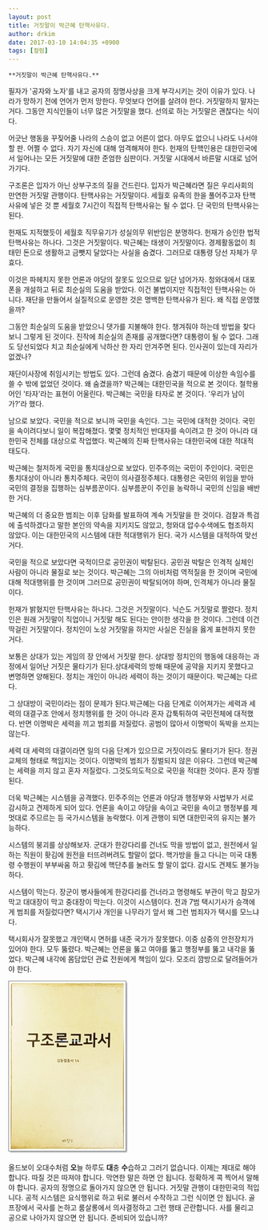 ```yaml
---
layout: post
title: 거짓말이 박근혜 탄핵사유다.
author: drkim
date: 2017-03-10 14:04:35 +0900
tags: [컬럼]
---
```

 


    **거짓말이 박근혜 탄핵사유다.**

  


필자가 '공자와 노자'를 내고 공자의 정명사상을 크게 부각시키는 것이 이유가 있다. 나라가 망하기 전에 언어가 먼저 망한다. 무엇보다 언어를 살려야 한다. 거짓말하지 말자는 거다. 그동안 지식인들이 너무 많은 거짓말을 했다. 선의로 하는 거짓말은 괜찮다는 식이다. 

  


어긋난 행동을 꾸짖어줄 나라의 스승이 없고 어른이 없다. 아무도 없으니 나라도 나서야 할 판. 어쩔 수 없다. 자기 자신에 대해 엄격해져야 한다. 헌재의 탄핵인용은 대한민국에서 일어나는 모든 거짓말에 대한 준엄한 심판이다. 거짓말 시대에서 바른말 시대로 넘어가기다. 

  


구조론은 입자가 아닌 상부구조의 질을 건드린다. 입자가 박근혜라면 질은 우리사회의 만연한 거짓말 관행이다. 탄핵사유는 거짓말이다. 세월호 유족의 한을 풀어주고자 탄핵사유에 넣은 것 뿐 세월호 7시간이 직접적 탄핵사유는 될 수 없다. 단 국민의 탄핵사유는 된다. 

  


헌재도 지적했듯이 세월호 직무유기가 성실의무 위반임은 분명하다. 헌재가 승인한 법적 탄핵사유는 하나다. 그것은 거짓말이다. 박근혜는 태생이 거짓말이다. 경제활동없이 최태민 돈으로 생활하고 금뺏지 달았다는 사실을 숨겼다. 그러므로 대통령 당선 자체가 무효다. 

  


이것은 파헤치지 못한 언론과 야당의 잘못도 있으므로 일단 넘어가자. 청와대에서 대포폰을 개설하고 뒤로 최순실의 도움을 받았다. 이건 불법이지만 직접적인 탄핵사유는 아니다. 재단을 만들어서 실질적으로 운영한 것은 명백한 탄핵사유가 된다. 왜 직접 운영했을까? 

  


그동안 최순실의 도움을 받았으니 댓가를 지불해야 한다. 챙겨줘야 하는데 방법을 찾다보니 그렇게 된 것이다. 진작에 최순실의 존재를 공개했다면? 대통령이 될 수 없다. 그래도 당선되었다 치고 최순실에게 낙하산 한 자리 안겨주면 된다. 인사권이 있는데 자리가 없겠나? 

  


재단이사장에 취임시키는 방법도 있다. 그런데 숨겼다. 숨겼기 때문에 이상한 속임수를 쓸 수 밖에 없었던 것이다. 왜 숨겼을까? 박근혜는 대한민국을 적으로 본 것이다. 철학용어인 '타자'라는 표현이 어울린다. 박근혜는 국민을 타자로 본 것이다. '우리가 남이가?'라 했다. 

  


남으로 보았다. 국민을 적으로 보니까 국민을 속인다. 그는 국민에 대적한 것이다. 국민을 속이려다보니 일이 복잡해졌다. 몇몇 정치적인 반대자를 속이려고 한 것이 아니라 대한민국 전체를 대상으로 작업했다. 박근혜의 진짜 탄핵사유는 대한민국에 대한 적대적 태도다. 

  


박근혜는 철저하게 국민을 통치대상으로 보았다. 민주주의는 국민이 주인이다. 국민은 통치대상이 아니라 통치주체다. 국민이 의사결정주체다. 대통령은 국민의 위임을 받아 국민의 결정을 집행하는 심부름꾼이다. 심부름꾼이 주인을 농락하니 국민의 신임을 배반한 거다. 

  


박근혜의 더 중요한 범죄는 이후 담화를 발표하여 계속 거짓말을 한 것이다. 검찰과 특검에 출석하겠다고 말한 본인의 약속을 지키지도 않았고, 청와대 압수수색에도 협조하지 않았다. 이는 대한민국의 시스템에 대한 적대행위가 된다. 국가 시스템을 대적하여 맞선 거다. 

  


국민을 적으로 보았다면 국적이므로 공민권이 박탈된다. 공민권 박탈은 인격적 실체인 사람이 아니라 물질로 보는 것이다. 박근혜는 그의 아비처럼 역적질을 한 것이며 국민에 대해 적대행위를 한 것이며 그러므로 공민권이 박탈되어야 하며, 인격체가 아니라 물질이다. 

  


헌재가 밝혔지만 탄핵사유는 하나다. 그것은 거짓말이다. 닉슨도 거짓말로 짤렸다. 정치인은 원래 거짓말이 직업이니 거짓말 해도 된다는 안이한 생각을 한 것이다. 그런데 이건 딱걸린 거짓말이다. 정치인이 노상 거짓말을 하지만 사실은 진실을 옳게 표현하지 못한 거다. 

  


보통은 상대가 있는 게임의 장 안에서 거짓말 한다. 상대방 정치인의 행동에 대응하는 과정에서 일어난 거짓은 물타기가 된다.상대세력의 방해 때문에 공약을 지키지 못했다고 변명하면 양해된다. 정치는 개인이 아니라 세력이 하는 것이기 때문이다. 박근혜는 다르다.

  


그 상대방이 국민이라는 점이 문제가 된다.박근혜는 다음 단계로 이어져가는 세력과 세력의 대결구조 안에서 정치행위를 한 것이 아니라 혼자 갑툭튀하여 국민전체에 대적했다. 반면 이명박은 세력을 끼고 범죄를 저질렀다. 공범이 많아서 이명박이 독박을 쓰지는 않는다.

  


세력 대 세력의 대결이라면 일의 다음 단계가 있으므로 거짓이라도 물타기가 된다. 정권교체의 형태로 책임지는 것이다. 이명박의 범죄가 징벌되지 않은 이유다. 그런데 박근혜는 세력을 끼지 않고 혼자 저질렀다. 그것도의도적으로 국민을 적대한 것이다. 혼자 징벌된다.

  


더욱 박근혜는 시스템을 공격했다. 민주주의는 언론과 야당과 행정부와 사법부가 서로 감시하고 견제하게 되어 있다. 언론을 속이고 야당을 속이고 국민을 속이고 행정부를 제멋대로 주므르는 등 국가시스템을 농락했다. 이게 관행이 되면 대한민국의 유지는 불가능하다. 

  


시스템의 붕괴를 상상해보자. 군대가 한강다리를 건너도 막을 방법이 없고, 원전에서 일하는 직원이 홧김에 원전을 터뜨려버려도 할말이 없다. 핵가방을 들고 다니는 미국 대통령 수행원이 부부싸움 하고 홧김에 핵단추를 눌러도 할 말이 없다. 감시도 견제도 불가능하다. 

  


시스템이 막는다. 장군이 병사들에게 한강다리를 건너라고 명령해도 부관이 막고 참모가 막고 대대장이 막고 중대장이 막는다. 이것이 시스템이다. 전과 7범 택시기사가 승객에게 범죄를 저질렀다면? 택시기사 개인을 나무라기 앞서 왜 그런 범죄자가 택시를 모느냐다. 

  


택시회사가 잘못했고 개인택시 면허를 내준 국가가 잘못했다. 이중 삼중의 안전장치가 있어야 한다. 모두 뚫렸다. 박근혜는 언론을 뚫고 여야를 뚫고 행정부를 뚫고 내각을 뚫었다. 박근혜 내각에 몸담았던 관료 전원에게 책임이 있다. 모조리 깜방으로 달려들어가야 한다.

  



![](/files/attach/images/199/461/818/20170108_234810.jpg)   


  


올드보이 오대수처럼 **오**늘 하루도 **대**충 **수**습하고 그러기 없습니다. 이제는 제대로 해야 합니다. 따질 것은 따져야 합니다. 막연한 말은 하면 안 됩니다. 정확하게 콕 찍어서 말해야 합니다. 공자의 정명으로 돌아가지 않으면 안 됩니다. 거짓말 관행이 대한민국의 적입니다. 공적 시스템은 요식행위로 하고 뒤로 불러서 수작하고 그런 식이면 안 됩니다. 골프장에서 국사를 논하고 룸살롱에서 의사결정하고 그런 행태 곤란합니다. 사를 물리고 공으로 나아가지 않으면 안 됩니다. 준비되어 있습니까?